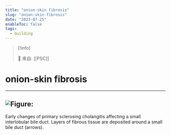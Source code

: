 ```yaml
---
title: "onion-skin fibrosis"
slug: "onion-skin-fibrosis"
date: "2023-07-25"
enableToc: false
tags:
  - building
---
```


> [!info]
>
> 🌱 來自: [[PSC]]

# onion-skin fibrosis

---
![Figure: ](https://i.imgur.com/LChtuzu.png)
---

Early changes of primary sclerosing cholangitis affecting a small interlobular bile duct. Layers of fibrous tissue are deposited around a small bile duct (arrows).
